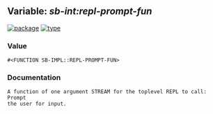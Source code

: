 ## Variable: ***sb-int:*repl-prompt-fun****
[![package](https://img.shields.io/badge/Package-SB--INT-5f9ea0.svg?style=social&colorA=999999)](../) [![type](https://img.shields.io/badge/Type-Variable-5f9ea0.svg?style=social&colorA=999999)](../#variable) 
### Value
```
#<FUNCTION SB-IMPL::REPL-PROMPT-FUN>
```
### Documentation
```
A function of one argument STREAM for the toplevel REPL to call: Prompt
the user for input.
```
